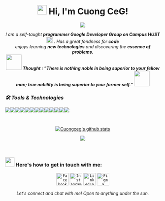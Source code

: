 <h1 align="center"><img src="https://emojis.slackmojis.com/emojis/images/1531849430/4246/blob-sunglasses.gif?1531849430" width="30" height="30"> Hi, I'm <a>Cuong CeG!</a></h1>
  
<p align="center">
  <img src="https://readme-typing-svg.herokuapp.com?color=%2336BCF7&center=true&vCenter=true&lines=Flutter+Developer+from+Viet+Nam;Welcome+to+my+page...!"/>
</p>
<p align="center">
  <em>
    I am a self-taught <b>programmer Google Developer Group on Campus HUST</b> <img src="https://th.bing.com/th?id=OIP.CR3CrcFqoQ6O7u2A_xQ8NAHaHa&w=250&h=250&c=8&rs=1&qlt=90&o=6&pid=3.1&rm=2" width="20"> . Has a great fondness for <b>code</b> 
    <br>enjoys learning <b>new technologies</b> and discovering the <b>essence of problems.</b>
  </em> 
  <br>
  <img src="./images/dog_2.gif" width="50" /> <b><i align="center">Thought : "There is nothing noble in being superior to your fellow man; true nobility is being superior to your former self.”</i></b> <img src="./images/dog_1.gif" width="50" />
</p>

### ***🛠 Tools & Technologies***

<img src="https://img.shields.io/badge/-DART-%2320232a.svg?style=for-the-badge&logo=dart&logoColor=%FFFFFF"><img src="https://img.shields.io/badge/-FLUTTER-blue?style=for-the-badge&logo=flutter"><img src="https://img.shields.io/badge/-FLUTTER%20Bloc-teal?style=for-the-badge&logo=flutter"><img src="https://img.shields.io/badge/-FLUTTER%20Provider-green?style=for-the-badge&logo=flutter"><img src="https://img.shields.io/badge/-KOTLIN-%23593d88.svg?style=for-the-badge&logo=kotlin&logoColor=white"><img src="https://img.shields.io/badge/-JETPACK%20COMPOSE-%2320232a.svg?style=for-the-badge&logo=jetpack-compose&logoColor=white"><img src="https://img.shields.io/badge/REST%20API-%23E1AD0E.svg?style=for-the-badge&logo=graphql&logoColor=white"><img src="https://img.shields.io/badge/SQLITE-55960c.svg?style=for-the-badge&logo=sqlite&logoColor=white"><img src="https://img.shields.io/badge/firebase-%23593d88.svg?style=for-the-badge&logo=firebase&logoColor=yellow"><img src="https://img.shields.io/badge/-GIT-666666?style=for-the-badge&logo=git"><img src="https://img.shields.io/badge/-GITHUB-%23323330.svg?style=for-the-badge&logo=github&logoColor=white"><img src="https://img.shields.io/badge/figma-red.svg?style=for-the-badge&logo=figma&logoColor=white"><img src="https://img.shields.io/badge/-VScode-%231572B6.svg?style=for-the-badge&logo=visual-studio-code&logoColor=white">
<br/>

<br/>

<p align="center">
<a href="https://github.com/cuongceg">
 <img src="https://github-readme-stats.vercel.app/api?username=cuongceg&show_icons=true&layout=compact&theme=tokyonight&line_height=27" alt="Cuongceg's github stats"/>
</p>

<p align="center">
<a href="https://github.com/cuongceg">
 <img src="https://github-readme-stats.vercel.app/api/top-langs/?username=cuongceg&layout=compact&theme=tokyonight&hide_langs_below=1" />
 </a>
</p>

<br/>


### <img src="https://cdn-icons-png.flaticon.com/128/693/693874.png" width ="30"> Here's how to get in touch with me:
<p align="Center">
		<code><a href="https://www.facebook.com/profile.php?id=100017265070641" target="_blank" rel="noreferrer"><img src="https://cdn-icons-png.flaticon.com/128/5968/5968764.png" width="40" height="40" alt="Facebook" tittle="Facebook" ></a></code>
		<code><a href="https://www.instagram.com/c_e_g3112/" target="_blank" rel="noreferrer"><img src="https://cdn-icons-png.flaticon.com/128/2111/2111463.png" width="40" height="40" alt="Instagram" tittle="Instagram" ></a></code>
		<code><a href="https://www.linkedin.com/in/c%C6%B0%E1%BB%9Dng-%C4%91%E1%BB%97-a12937255/" target="_blank" rel="noreferrer"><img src="https://cdn-icons-png.flaticon.com/128/3536/3536505.png" width="40" height="40" alt="LinkedLn" tittle="LinkedLn" ></a></code>
		<code><a href="https://www.figma.com/files/team/1304851959857094497/C%C6%B0%E1%BB%9Dng-%C4%90%E1%BB%97's-team?fuid=1275769873775060899" target="_blank" rel="noreferrer"><img src="https://cdn-icons-png.flaticon.com/128/5968/5968705.png" width="40" height="40" alt="Figma" tittle="Figma" ></a></code>
</p>
<p align="center">
<i>Let's connect and chat with me! Open to anything under the sun.</i>
